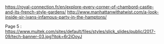 https://royal-connection.fr/en/explore-every-corner-of-chambord-castle-and-its-french-style-gardens/
http://www.manhattanwithatwist.com/a-look-inside-sir-ivans-infamous-party-in-the-hamptons/

Page 5 :
https://www.multek.com/sites/default/files/styles/slick_slides/public/2017-09/tech-banner-03.jpg?itok=6r2iOoyJ
